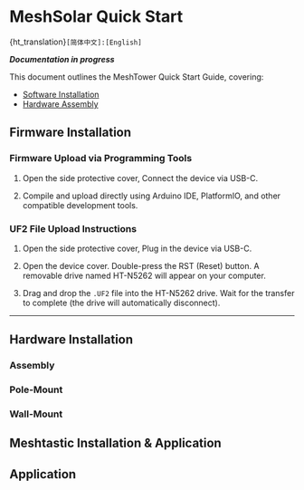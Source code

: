 # MeshSolar Quick Start
{ht_translation}`[简体中文]:[English]`

***Documentation in progress***

This document outlines the MeshTower Quick Start Guide, covering:
- [Software Installation]()
- [Hardware Assembly]()

## Firmware Installation

### Firmware Upload via Programming Tools
1. Open the side protective cover, Connect the device via USB-C.

2. Compile and upload directly using Arduino IDE, PlatformIO, and other compatible development tools.

### UF2 File Upload Instructions
1. Open the side protective cover, Plug in the device via USB-C.

2. Open the device cover. Double-press the RST (Reset) button. A removable drive named HT-N5262 will appear on your computer.

3. Drag and drop the `.UF2` file into the HT-N5262 drive. Wait for the transfer to complete (the drive will automatically disconnect).

--------------------------------------

## Hardware Installation
### Assembly

### Pole-Mount

### Wall-Mount

## Meshtastic Installation & Application

## Application